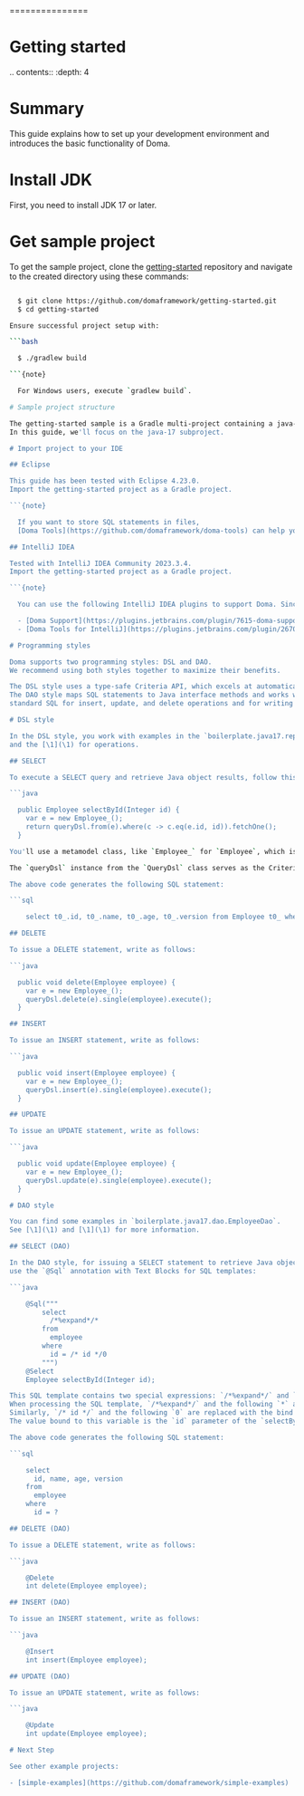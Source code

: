 ===============
# Getting started

.. contents::
   :depth: 4

# Summary

This guide explains how to set up your development environment and introduces the basic functionality of Doma.

# Install JDK

First, you need to install JDK 17 or later.

# Get sample project

To get the sample project, clone the [getting-started](https://github.com/domaframework/getting-started) 
repository and navigate to the created directory using these commands:

```bash

  $ git clone https://github.com/domaframework/getting-started.git
  $ cd getting-started

Ensure successful project setup with:

```bash

  $ ./gradlew build

```{note}

  For Windows users, execute `gradlew build`.

# Sample project structure

The getting-started sample is a Gradle multi-project containing a java-17 subproject.
In this guide, we'll focus on the java-17 subproject.

# Import project to your IDE

## Eclipse

This guide has been tested with Eclipse 4.23.0.
Import the getting-started project as a Gradle project.

```{note}

  If you want to store SQL statements in files, 
  [Doma Tools](https://github.com/domaframework/doma-tools) can help you.

## IntelliJ IDEA

Tested with IntelliJ IDEA Community 2023.3.4.
Import the getting-started project as a Gradle project. 

```{note}

  You can use the following IntelliJ IDEA plugins to support Doma. Since they have overlapping features, please choose one:

  - [Doma Support](https://plugins.jetbrains.com/plugin/7615-doma-support)
  - [Doma Tools for IntelliJ](https://plugins.jetbrains.com/plugin/26701-doma-tools/)

# Programming styles

Doma supports two programming styles: DSL and DAO. 
We recommend using both styles together to maximize their benefits.

The DSL style uses a type-safe Criteria API, which excels at automatically generating simple dynamic SQL.
The DAO style maps SQL statements to Java interface methods and works well for both automatically generating 
standard SQL for insert, update, and delete operations and for writing complex SQL manually.

# DSL style

In the DSL style, you work with examples in the `boilerplate.java17.repository.EmployeeRepository` 
and the [\1](\1) for operations. 

## SELECT

To execute a SELECT query and retrieve Java object results, follow this example:

```java

  public Employee selectById(Integer id) {
    var e = new Employee_();
    return queryDsl.from(e).where(c -> c.eq(e.id, id)).fetchOne();
  }

You'll use a metamodel class, like `Employee_` for `Employee`, which is auto-generated through annotation processing. 

The `queryDsl` instance from the `QueryDsl` class serves as the Criteria API's starting point. 

The above code generates the following SQL statement:

```sql

    select t0_.id, t0_.name, t0_.age, t0_.version from Employee t0_ where t0_.id = ?

## DELETE

To issue a DELETE statement, write as follows:

```java

  public void delete(Employee employee) {
    var e = new Employee_();
    queryDsl.delete(e).single(employee).execute();
  }

## INSERT

To issue an INSERT statement, write as follows:

```java

  public void insert(Employee employee) {
    var e = new Employee_();
    queryDsl.insert(e).single(employee).execute();
  }

## UPDATE

To issue an UPDATE statement, write as follows:

```java

  public void update(Employee employee) {
    var e = new Employee_();
    queryDsl.update(e).single(employee).execute();
  }

# DAO style

You can find some examples in `boilerplate.java17.dao.EmployeeDao`.
See [\1](\1) and [\1](\1) for more information.

## SELECT (DAO)

In the DAO style, for issuing a SELECT statement to retrieve Java objects, 
use the `@Sql` annotation with Text Blocks for SQL templates:

```java

    @Sql("""
        select
          /*%expand*/*
        from
          employee
        where
          id = /* id */0
        """)
    @Select
    Employee selectById(Integer id);

This SQL template contains two special expressions: `/*%expand*/` and `/* id */`.
When processing the SQL template, `/*%expand*/` and the following `*` are replaced with a complete column list.
Similarly, `/* id */` and the following `0` are replaced with the bind variable `?`.
The value bound to this variable is the `id` parameter of the `selectById` method.

The above code generates the following SQL statement:

```sql

    select
      id, name, age, version
    from
      employee
    where
      id = ?

## DELETE (DAO)

To issue a DELETE statement, write as follows:

```java

    @Delete
    int delete(Employee employee);

## INSERT (DAO)

To issue an INSERT statement, write as follows:

```java

    @Insert
    int insert(Employee employee);

## UPDATE (DAO)

To issue an UPDATE statement, write as follows:

```java

    @Update
    int update(Employee employee);

# Next Step

See other example projects:

- [simple-examples](https://github.com/domaframework/simple-examples)
